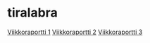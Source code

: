 # tiralabra
[Viikkoraportti 1](https://github.com/kemiliak/tiralabra/blob/main/dokumentaatio/viikkoraportti1.md)
[Viikkoraportti 2](https://github.com/kemiliak/tiralabra/blob/main/dokumentaatio/viikkoraportti2.md)
[Viikkoraportti 3](https://github.com/kemiliak/tiralabra/blob/main/dokumentaatio/viikkoraportti3.md)
